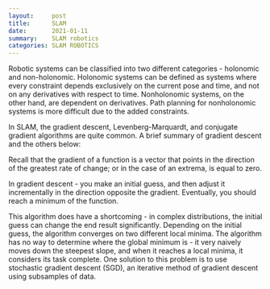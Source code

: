 ```yaml
---
layout:     post
title:      SLAM
date:       2021-01-11
summary:    SLAM robotics
categories: SLAM ROBOTICS
---
```


Robotic systems can be classified into two different categories - holonomic and non-holonomic. Holonomic systems can be defined as systems where every constraint depends exclusively on the current pose and time, and not on any derivatives with respect to time. Nonholonomic systems, on the other hand, are dependent on derivatives. Path planning for nonholonomic systems is more difficult due to the added constraints.


In SLAM, the gradient descent, Levenberg-Marquardt, and conjugate gradient algorithms are quite common. A brief summary of gradient descent and the others below:


Recall that the gradient of a function is a vector that points in the direction of the greatest rate of change; or in the case of an extrema, is equal to zero.

In gradient descent - you make an initial guess, and then adjust it incrementally in the direction opposite the gradient. Eventually, you should reach a minimum of the function.

This algorithm does have a shortcoming - in complex distributions, the initial guess can change the end result significantly. Depending on the initial guess, the algorithm converges on two different local minima. The algorithm has no way to determine where the global minimum is - it very naively moves down the steepest slope, and when it reaches a local minima, it considers its task complete. One solution to this problem is to use stochastic gradient descent (SGD), an iterative method of gradient descent using subsamples of data.

